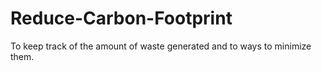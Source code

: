 # Reduce-Carbon-Footprint
To keep track of the amount of waste generated and to ways to minimize them. 

